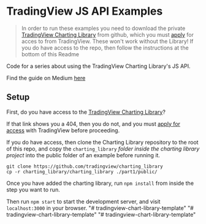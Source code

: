 # TradingView JS API Examples

> In order to run these examples you need to download the private [TradingView Charting Library](https://github.com/tradingview/charting_library) from github, which you must [apply](https://www.tradingview.com/HTML5-stock-forex-bitcoin-charting-library/) for acces to from TradingView. These won't work without the Library!
> If you do have access to the repo, then follow the instructions at the bottom of this Readme

Code for a series about using the TradingView Charting Library's JS API. 

Find the guide on Medium [here](https://medium.com/@jonchurch/tradingview-js-api-integration-tutorial-introduction-5e4809d9ef36)

## Setup

First, do you have access to the [TradingView Charting Library](https://github.com/tradingview/charting_library)? 

If that link shows you a 404, then you do not, and you must [apply for access](https://www.tradingview.com/HTML5-stock-forex-bitcoin-charting-library/) with TradingView before proceeding.

If you do have access, then clone the Charting Library repository to the root of this repo, and copy the `charting_library` _folder inside the charting library project_ into the public folder of an example before running it.


```
git clone https://github.com/tradingview/charting_library
cp -r charting_library/charting_library ./part1/public/
```
Once you have added the charting library, run `npm install` from inside the step you want to run.

Then run `npm start` to start the development server, and visit `localhost:3000` in your browser.
"# tradingview-chart-library-template" 
"# tradingview-chart-library-template" 
"# tradingview-chart-library-template" 
